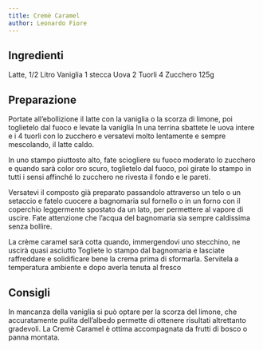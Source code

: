 ```yaml
---
title: Cremè Caramel
author: Leonardo Fiore
---
```


## Ingredienti
Latte, 1/2 Litro
Vaniglia 1 stecca
Uova 2
Tuorli 4
Zucchero 125g


## Preparazione
Portate all’ebollizione il latte con la vaniglia o la scorza di limone, poi toglietelo dal fuoco e levate la vaniglia In una terrina sbattete le uova intere e i 4 tuorli con lo zucchero e versatevi molto lentamente e sempre mescolando, il latte caldo.

In uno stampo piuttosto alto, fate sciogliere su fuoco moderato lo zucchero e quando sarà color oro scuro, toglietelo dal fuoco, poi girate lo stampo in tutti i sensi affinché lo zucchero ne rivesta il fondo e le pareti.

Versatevi il composto già preparato passandolo attraverso un telo o un setaccio e fatelo cuocere a bagnomaria sul fornello o in un forno con il coperchio leggermente spostato da un lato, per permettere al vapore di uscire. Fate attenzione che l’acqua del bagnomaria sia sempre caldissima senza bollire.

La crème caramel sarà cotta quando, immergendovi uno stecchino, ne uscirà quasi asciutto Togliete lo stampo dal bagnomaria e lasciate raffreddare e solidificare bene la crema prima di sformarla. Servitela a temperatura ambiente e dopo averla tenuta al fresco

## Consigli
In mancanza della vaniglia si può optare per la scorza del limone, che accuratamente pulita dell’albedo permette di ottenere risultati altrettanto gradevoli. La Cremè Caramel è ottima accompagnata da frutti di bosco o panna montata.